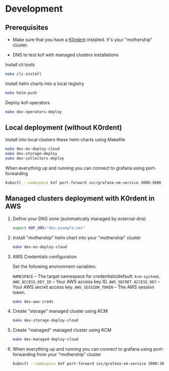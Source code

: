 # Development

## Prerequisites

* Make sure that you have a [K0rdent](https://github.com/K0rdent/kcm/blob/main/docs/dev.md) installed.
It's your "mothership" cluster.

* DNS to test kof with managed clusters installations

Install cli tools

```bash
make cli-install
```

Install helm charts into a local registry

```bash
make helm-push
```

Deploy kof-operators

```bash
make dev-operators-deploy
```

## Local deployment (without K0rdent)

Install into local clusters these helm charts using Makefile

```bash
make dev-ms-deploy-cloud
make dev-storage-deploy
make dev-collectors-deploy
```

When everything up and running you can connect to grafana using port-forwarding

```bash
kubectl --namespace kof port-forward svc/grafana-vm-service 3000:3000
```

## Managed clusters deployment with K0rdent in AWS

1. Define your DNS zone (automatically managed by external-dns)

    ```bash
    export KOF_DNS="dev.example.net"
    ```

2. Install "mothership" helm chart into your "mothership" cluster

    ```bash
    make dev-ms-deploy-cloud
    ```

3. AWS Credentials configuration

    Set the following environment variables:

    `NAMESPACE` – The target namespace for credentials(default: `kcm-system`).
    `AWS_ACCESS_KEY_ID` – Your AWS access key ID.
    `AWS_SECRET_ACCESS_KEY` – Your AWS secret access key.
    `AWS_SESSION_TOKEN` – The AWS session token.

    ```bash
    make dev-aws-creds
    ```

4. Create "storage" managed cluster using KCM

    ```bash
    make dev-storage-deploy-cloud
    ```

5. Create "managed" managed cluster using KCM

    ```bash
    make dev-managed-deploy-cloud
    ```

6. When everything up and running you can connect to grafana using port-forwarding from your "mothership" cluster

    ```bash
    kubectl --namespace kof port-forward svc/grafana-vm-service 3000:3000
    ```
